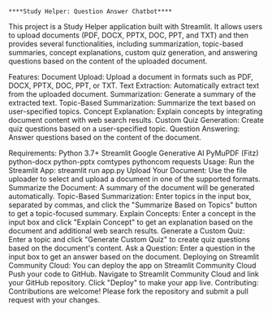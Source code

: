                                                                       ****Study Helper: Question Answer Chatbot****

This project is a Study Helper application built with Streamlit. It allows users to upload documents (PDF, DOCX, PPTX, DOC, PPT, and TXT) and then provides several functionalities, including summarization, topic-based summaries, concept explanations, custom quiz generation, and answering questions based on the content of the uploaded document.

Features:
        Document Upload: Upload a document in formats such as PDF, DOCX, PPTX, DOC, PPT, or TXT.
        Text Extraction: Automatically extract text from the uploaded document.
        Summarization: Generate a summary of the extracted text.
        Topic-Based Summarization: Summarize the text based on user-specified topics.
        Concept Explanation: Explain concepts by integrating document content with web search results.
        Custom Quiz Generation: Create quiz questions based on a user-specified topic.
        Question Answering: Answer questions based on the content of the document.
        
Requirements:
        Python 3.7+
        Streamlit
        Google Generative AI
        PyMuPDF (Fitz)
        python-docx
        python-pptx
        comtypes
        pythoncom
        requests
Usage:
        Run the Streamlit App:  streamlit run app.py
        Upload Your Document:  Use the file uploader to select and upload a document in one of the supported formats.
        Summarize the Document:  A summary of the document will be generated automatically.
        Topic-Based Summarization:  Enter topics in the input box, separated by commas, and click the "Summarize Based on Topics" button to get a topic-focused summary.
        Explain Concepts:  Enter a concept in the input box and click "Explain Concept" to get an explanation based on the document and additional web search results.
        Generate a Custom Quiz:  Enter a topic and click "Generate Custom Quiz" to create quiz questions based on the document's content.
        Ask a Question:  Enter a question in the input box to get an answer based on the document.
Deploying on Streamlit Community Cloud:
        You can deploy the app on Streamlit Community Cloud
        Push your code to GitHub.
        Navigate to Streamlit Community Cloud and link your GitHub repository.
        Click "Deploy" to make your app live.
Contributing:
        Contributions are welcome! Please fork the repository and submit a pull request with your changes.
